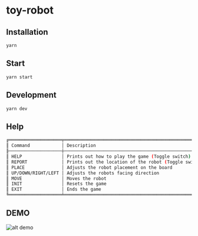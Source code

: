 # toy-robot

## Installation

```
yarn
```

## Start

```
yarn start
```

## Development

```
yarn dev
```

## Help

```bash
╔════════════════════╤══════════════════════════════════════════════════════╗
║ Command            │ Description                                          ║
╟────────────────────┼──────────────────────────────────────────────────────╢
║ HELP               │ Prints out how to play the game (Toggle switch)      ║
║ REPORT             │ Prints out the location of the robot (Toggle switch) ║
║ PLACE              │ Adjusts the robot placement on the board             ║
║ UP/DOWN/RIGHT/LEFT │ Adjusts the robots facing direction                  ║
║ MOVE               │ Moves the robot                                      ║
║ INIT               │ Resets the game                                      ║
║ EXIT               │ Ends the game                                        ║
╚════════════════════╧══════════════════════════════════════════════════════╝
```

## DEMO
![alt demo](https://i.ibb.co/kGVdMYh/Screen-Recording-2021-04-11-at-2-44-15-pm.gif)